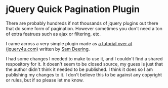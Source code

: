jQuery Quick Pagination Plugin
==============================

There are probably hundreds if not thousands of jquery plugins out there that do some form of pagination.  However sometimes you don't need a ton of extra featrues such as ajax or filtering, etc.

I came across a very simple plugin made as [a tutorial over at (jquery4u.com)](http://www.jquery4u.com/tutorials/jquery-quick-pagination-list-items) written by [Sam Deering](https://plus.google.com/104487173540464647216).

I had some changes I needed to make to use it, and I couldn't find a shared respository for it.  It doesn't seem to be closed source, my guess is just that the author didn't think it needed to be published.  I think it does so I am publishing my changes to it.  I don't believe this to be against any copyright or rules, but if so please let me know.